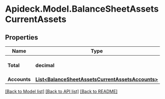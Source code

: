 # Apideck.Model.BalanceSheetAssetsCurrentAssets

## Properties

Name | Type | Description | Notes
------------ | ------------- | ------------- | -------------
**Total** | **decimal** | Total current assets | 
**Accounts** | [**List&lt;BalanceSheetAssetsCurrentAssetsAccounts&gt;**](BalanceSheetAssetsCurrentAssetsAccounts.md) |  | 

[[Back to Model list]](../README.md#documentation-for-models) [[Back to API list]](../README.md#documentation-for-api-endpoints) [[Back to README]](../README.md)

